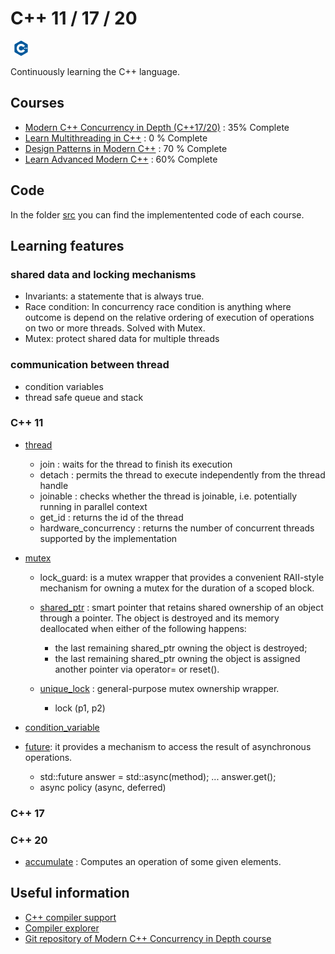 # C++ 11 / 17 / 20

<a href="https://isocpp.org"><img src="https://raw.githubusercontent.com/cguz/cguz/main/assets/cplusplus.svg" alt="C++" title="C++" height="24px" hspace="5px" /></a>

Continuously learning the C++ language. 

## Courses

* [Modern C++ Concurrency in Depth (C++17/20)](https://www.udemy.com/course/modern-cpp-concurrency-in-depth/) : 35% Complete
* [Learn Multithreading in C++](https://www.udemy.com/course/cplusplus-multithreading) : 0 % Complete
* [Design Patterns in Modern C++](https://www.udemy.com/course/patterns-cplusplus/) : 70 % Complete
* [Learn Advanced Modern C++](https://www.udemy.com/course/learn-intermediate-modern-c/) : 60% Complete

## Code

In the folder [src](https://github.com/cguz/cplusplus/src/) you can find the implementented code of each course.


## Learning features

### shared data and locking mechanisms

- Invariants: a statemente that is always true.
- Race condition: In concurrency race condition is anything where outcome is depend on the relative ordering of execution of operations on two or more threads. Solved with Mutex.
- Mutex: protect shared data for multiple threads

### communication between thread

- condition variables
- thread safe queue and stack

### C++ 11

- [thread](https://en.cppreference.com/w/cpp/thread/thread)

	- join : waits for the thread to finish its execution
	- detach : permits the thread to execute independently from the thread handle
	- joinable : checks whether the thread is joinable, i.e. potentially running in parallel context
	- get_id : returns the id of the thread 
	- hardware_concurrency : returns the number of concurrent threads supported by the implementation


- [mutex](https://en.cppreference.com/w/cpp/thread/mutex)

	- lock_guard: is a mutex wrapper that provides a convenient RAII-style mechanism for owning a mutex for the duration of a scoped block.
	
	- [shared_ptr](https://en.cppreference.com/w/cpp/memory/shared_ptr) :  smart pointer that retains shared ownership of an object through a pointer. The object is destroyed and its memory deallocated when either of the following happens:

		* the last remaining shared_ptr owning the object is destroyed;
		* the last remaining shared_ptr owning the object is assigned another pointer via operator= or reset().

	- [unique_lock](https://en.cppreference.com/w/cpp/thread/unique_lock) : general-purpose mutex ownership wrapper.

		* lock (p1, p2)

- [condition_variable](https://en.cppreference.com/w/cpp/thread/condition_variable)

- [future](https://en.cppreference.com/w/cpp/thread/future): it provides a mechanism to access the result of asynchronous operations. 

	- std::future<int> answer = std::async(method); ... answer.get();
	- async policy (async, deferred)


### C++ 17 

### C++ 20

- [accumulate](https://en.cppreference.com/w/cpp/algorithm/accumulate) : Computes an operation of some given elements.


## Useful information

* [C++ compiler support](https://en.cppreference.com/w/cpp/compiler_support)
* [Compiler explorer](https://godbolt.org/)
* [Git repository of Modern C++ Concurrency in Depth course](https://github.com/kasunindikaliyanage/cpp_concurrency_masterclass)

